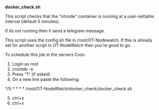 __docker_check.sh__

This script checks that the "otnode" container is running at a user-settable interval (default 5 minutes).

If its not running then it send a telegram message.

This script uses the config.sh file in /root/OT-Nodewatch. If this is already set for another script in
OT-NodeWatch then you're good to go.

To schedule this job in the servers Cron:

1. Login as root
2. crontab -e
3. Press "1" (if asked)
4. On a new line paste the following:

*/5 * * * * /root/OT-NodeWatch/docker_check/docker_check.sh

5. ctrl+s
6. ctrl+x
